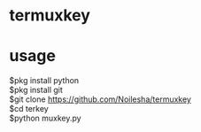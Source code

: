 # termuxkey

# usage
$pkg install python<br>
$pkg install git<br>
$git clone https://github.com/Noilesha/termuxkey<br>
$cd terkey<br>
$python muxkey.py
